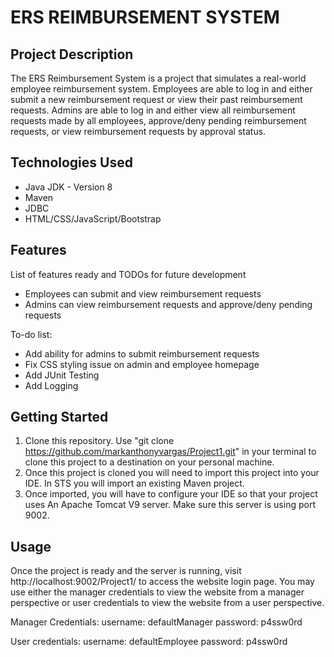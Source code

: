 # ERS REIMBURSEMENT SYSTEM

## Project Description

The ERS Reimbursement System is a project that simulates a real-world employee reimbursement system. Employees are able to log in and either submit a new reimbursement request or view their past reimbursement requests. Admins are able to log in and either view all reimbursement requests made by all employees, approve/deny pending reimbursement requests, or view reimbursement requests by approval status.

## Technologies Used

* Java JDK - Version 8
* Maven
* JDBC
* HTML/CSS/JavaScript/Bootstrap

## Features

List of features ready and TODOs for future development
* Employees can submit and view reimbursement requests
* Admins can view reimbursement requests and approve/deny pending requests

To-do list:
* Add ability for admins to submit reimbursement requests
* Fix CSS styling issue on admin and employee homepage
* Add JUnit Testing
* Add Logging

## Getting Started
1. Clone this repository. Use "git clone https://github.com/markanthonyvargas/Project1.git" in your terminal to clone this project to a destination on your personal machine.
2. Once this project is cloned you will need to import this project into your IDE. In STS you will import an existing Maven project.
3. Once imported, you will have to configure your IDE so that your project uses An Apache Tomcat V9 server. Make sure this server is using port 9002.

## Usage

Once the project is ready and the server is running, visit http://localhost:9002/Project1/ to access the website login page. You may use either the manager credentials to view the website from a manager perspective or user credentials to view the website from a user perspective.

Manager Credentials:
username: defaultManager
password: p4ssw0rd

User credentials:
username: defaultEmployee
password: p4ssw0rd

